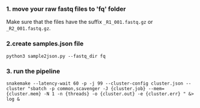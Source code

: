 ### 1. move your raw fastq files to 'fq' folder

Make sure that the files have the suffix  `_R1_001.fastq.gz`  or `_R2_001.fastq.gz`.

### 2.create samples.json file

`python3 sample2json.py --fastq_dir fq`

### 3. run the pipeline

`snakemake --latency-wait 60 -p -j 99 --cluster-config cluster.json --cluster "sbatch -p common,scavenger -J {cluster.job} --mem={cluster.mem} -N 1 -n {threads} -o {cluster.out} -e {cluster.err} " &> log &`
